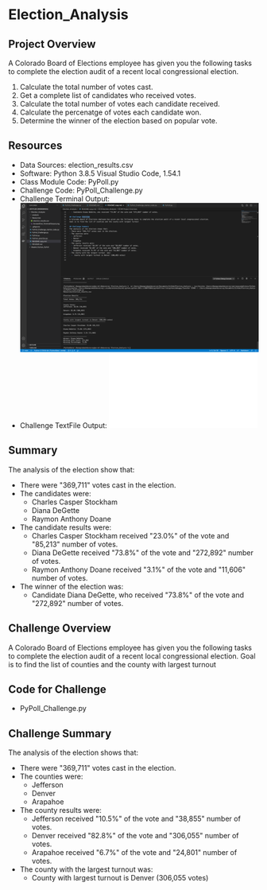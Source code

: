 # Election_Analysis

## Project Overview
A Colorado Board of Elections employee has given you the following tasks to complete the election audit of a recent local congressional election. 

1. Calculate the total number of votes cast. 
2. Get a complete list of candidates who received votes.
3. Calculate the total number of votes each candidate received. 
4. Calculate the percenatge of votes each candidate won. 
5. Determine the winner of the election based on popular vote. 

## Resources 
- Data Sources: election_results.csv
- Software: Python 3.8.5 Visual Studio Code, 1.54.1
- Class Module Code: PyPoll.py
- Challenge Code: PyPoll_Challenge.py
- Challenge Terminal Output: ![Screenshot Terminal](Resources/ScreenShot_TerminalOutput.png)
- Challenge TextFile Output: ![Challenge output text file](analysis/election_analysis.txt)

## Summary
The analysis of the election show that:
- There were "369,711" votes cast in the election.
- The candidates were:
  - Charles Casper Stockham
  - Diana DeGette
  - Raymon Anthony Doane
- The candidate results were:
  - Charles Casper Stockham received "23.0%" of the vote and "85,213" number of votes.
  - Diana DeGette received "73.8%" of the vote and "272,892" number of votes.
  - Raymon Anthony Doane received "3.1%" of the vote and "11,606" number of votes.
- The winner of the election was:
  - Candidate Diana DeGette, who received "73.8%" of the vote and "272,892" number of votes. 

## Challenge Overview
A Colorado Board of Elections employee has given you the following tasks to complete the election audit of a recent local congressional election.
Goal is to find the list of counties and the county with largest turnout

## Code for Challenge
- PyPoll_Challenge.py

## Challenge Summary
The analysis of the election shows that:
- There were "369,711" votes cast in the election.
- The counties were:
  - Jefferson
  - Denver
  - Arapahoe
- The county results were:
  - Jefferson received "10.5%" of the vote and "38,855" number of votes. 
  - Denver received "82.8%" of the vote and "306,055" number of votes. 
  - Arapahoe received "6.7%" of the vote and "24,801" number of votes. 
- The county with the largest turnout  was:
  -  County with largest turnout is Denver (306,055 votes)

